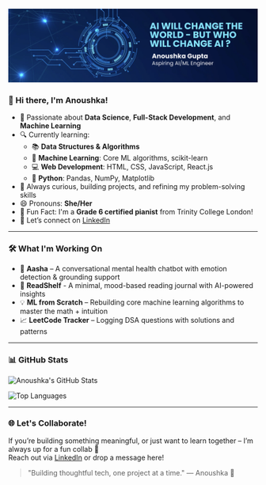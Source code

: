 ![Banner](./banner.png)

### 👋 Hi there, I'm Anoushka!

- 🎯 Passionate about **Data Science**, **Full-Stack Development**, and **Machine Learning**
- 🔍 Currently learning:
  - 📚 **Data Structures & Algorithms**
  - 🤖 **Machine Learning**: Core ML algorithms, scikit-learn
  -  💻 **Web Development**: HTML, CSS, JavaScript, React.js
  -  🐍 **Python**: Pandas, NumPy, Matplotlib
- 🌱 Always curious, building projects, and refining my problem-solving skills
- 😄 Pronouns: **She/Her**
- 🎹 Fun Fact: I'm a **Grade 6 certified pianist** from Trinity College London!
- 🤝 Let’s connect on [LinkedIn](https://www.linkedin.com/in/anoushka-gupta-331163319/)

---

### 🛠️ What I'm Working On

- 🤖 **Aasha** – A conversational mental health chatbot with emotion detection & grounding support
- 📖 **ReadShelf** - A minimal, mood-based reading journal with AI-powered insights
- 💡 **ML from Scratch** – Rebuilding core machine learning algorithms to master the math + intuition
- 📈 **LeetCode Tracker** – Logging DSA questions with solutions and patterns

---

### 📊 GitHub Stats

![Anoushka's GitHub Stats](https://github-readme-stats.vercel.app/api?username=anoushka1405&show_icons=true&hide=issues)


![Top Languages](https://github-readme-stats.vercel.app/api/top-langs/?username=anoushka1405&layout=compact&theme=radical)

---

### 🌐 Let's Collaborate!

If you’re building something meaningful, or just want to learn together – I’m always up for a fun collab 🤝  
Reach out via [LinkedIn](https://www.linkedin.com/in/anoushka-gupta-331163319/) or drop a message here!
> "Building thoughtful tech, one project at a time." — Anoushka 💫


<!---
anoushka1405/anoushka1405 is a ✨ special ✨ repository because its `README.md` (this file) appears on your GitHub profile.
You can click the Preview link to take a look at your changes.
--->
